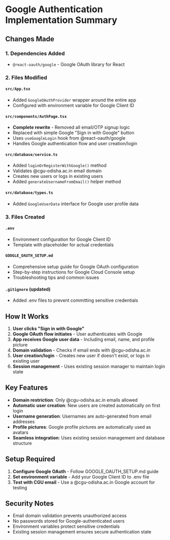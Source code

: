# Google Authentication Implementation Summary

## Changes Made

### 1. Dependencies Added
- `@react-oauth/google` - Google OAuth library for React

### 2. Files Modified

#### `src/App.tsx`
- Added `GoogleOAuthProvider` wrapper around the entire app
- Configured with environment variable for Google Client ID

#### `src/components/AuthPage.tsx`
- **Complete rewrite** - Removed all email/OTP signup logic
- Replaced with simple Google "Sign in with Google" button
- Uses `useGoogleLogin` hook from @react-oauth/google
- Handles Google authentication flow and user creation/login

#### `src/database/service.ts`
- Added `loginOrRegisterWithGoogle()` method
- Validates @cgu-odisha.ac.in email domain
- Creates new users or logs in existing users
- Added `generateUsernameFromEmail()` helper method

#### `src/database/types.ts`
- Added `GoogleUserData` interface for Google user profile data

### 3. Files Created

#### `.env`
- Environment configuration for Google Client ID
- Template with placeholder for actual credentials

#### `GOOGLE_OAUTH_SETUP.md`
- Comprehensive setup guide for Google OAuth configuration
- Step-by-step instructions for Google Cloud Console setup
- Troubleshooting tips and common issues

#### `.gitignore` (updated)
- Added .env files to prevent committing sensitive credentials

## How It Works

1. **User clicks "Sign in with Google"**
2. **Google OAuth flow initiates** - User authenticates with Google
3. **App receives Google user data** - Including email, name, and profile picture
4. **Domain validation** - Checks if email ends with @cgu-odisha.ac.in
5. **User creation/login** - Creates new user if doesn't exist, or logs in existing user
6. **Session management** - Uses existing session manager to maintain login state

## Key Features

- **Domain restriction**: Only @cgu-odisha.ac.in emails allowed
- **Automatic user creation**: New users are created automatically on first login
- **Username generation**: Usernames are auto-generated from email addresses
- **Profile pictures**: Google profile pictures are automatically used as avatars
- **Seamless integration**: Uses existing session management and database structure

## Setup Required

1. **Configure Google OAuth** - Follow GOOGLE_OAUTH_SETUP.md guide
2. **Set environment variable** - Add your Google Client ID to .env file
3. **Test with CGU email** - Use a @cgu-odisha.ac.in Google account for testing

## Security Notes

- Email domain validation prevents unauthorized access
- No passwords stored for Google-authenticated users
- Environment variables protect sensitive credentials
- Existing session management ensures secure authentication state